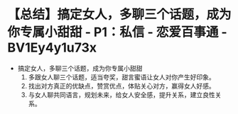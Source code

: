 # 【总结】搞定女人，多聊三个话题，成为你专属小甜甜 - P1：私信 - 恋爱百事通 - BV1Ey4y1u73x

-   搞定女人，多聊三个话题，成为你专属小甜甜
    1.  多跟女人聊三个话题，适当夸奖，甜言蜜语让女人对你产生好印象。
    2.  找出对方真正的优缺点，赞赏优点，体贴关心对方，赢得女人好感。
    3.  与女人聊共同语言，规划未来，给女人安全感，提升关系，建立良性关系。